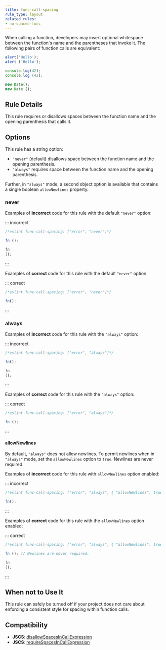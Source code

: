 ```yaml
---
title: func-call-spacing
rule_type: layout
related_rules:
- no-spaced-func
---
```




When calling a function, developers may insert optional whitespace between the function's name and the parentheses that invoke it. The following pairs of function calls are equivalent:

```js
alert('Hello');
alert ('Hello');

console.log(42);
console.log (42);

new Date();
new Date ();
```

## Rule Details

This rule requires or disallows spaces between the function name and the opening parenthesis that calls it.

## Options

This rule has a string option:

* `"never"` (default) disallows space between the function name and the opening parenthesis.
* `"always"` requires space between the function name and the opening parenthesis.

Further, in `"always"` mode, a second object option is available that contains a single boolean `allowNewlines` property.

### never

Examples of **incorrect** code for this rule with the default `"never"` option:

::: incorrect

```js
/*eslint func-call-spacing: ["error", "never"]*/

fn ();

fn
();
```

:::

Examples of **correct** code for this rule with the default `"never"` option:

::: correct

```js
/*eslint func-call-spacing: ["error", "never"]*/

fn();
```

:::

### always

Examples of **incorrect** code for this rule with the `"always"` option:

::: incorrect

```js
/*eslint func-call-spacing: ["error", "always"]*/

fn();

fn
();
```

:::

Examples of **correct** code for this rule with the `"always"` option:

::: correct

```js
/*eslint func-call-spacing: ["error", "always"]*/

fn ();
```

:::

#### allowNewlines

By default, `"always"` does not allow newlines. To permit newlines when in `"always"` mode, set the `allowNewlines` option to `true`. Newlines are never required.

Examples of **incorrect** code for this rule with `allowNewlines` option enabled:

::: incorrect

```js
/*eslint func-call-spacing: ["error", "always", { "allowNewlines": true }]*/

fn();
```

:::

Examples of **correct** code for this rule with the `allowNewlines` option enabled:

::: correct

```js
/*eslint func-call-spacing: ["error", "always", { "allowNewlines": true }]*/

fn (); // Newlines are never required.

fn
();
```

:::

## When not to Use It

This rule can safely be turned off if your project does not care about enforcing a consistent style for spacing within function calls.

## Compatibility

* **JSCS**: [disallowSpacesInCallExpression](https://jscs-dev.github.io/rule/disallowSpacesInCallExpression)
* **JSCS**: [requireSpacesInCallExpression](https://jscs-dev.github.io/rule/requireSpacesInCallExpression)
